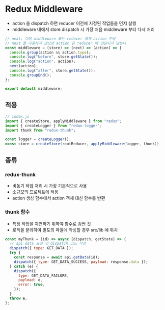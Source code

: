 # Redux Middleware

- action 을 dispatch 하면 reducer 이전에 지정된 작업들을 먼저 실행
- middleware 내에서 store.dispatch 시 가장 처음 middleware 부터 다시 처리

```js
// next: 다음 middleware 또는 reducer 에게 action 전달
// next 를 사용하지 않으면 action 은 reducer 에 전달되지 않는다.
const middleware = (store) => (next) => (action) => {
  console.group(action && action.type);
  console.log("before", store.getState());
  console.log("action", action);
  next(action);
  console.log("after", store.getState());
  console.groupEnd();
};

export default middleware;
```

## 적용

```js
// index.js
import { createStore, applyMiddleware } from "redux";
import { createLogger } from "redux-logger";
import thunk from "redux-thunk";

const logger = createLogger();
const store = createStore(rootReducer, applyMiddleware(logger, thunk));
```

## 종류

### redux-thunk

- 비동기 작업 처리 시 가장 기본적으로 사용
- 소규모의 프로젝트에 적용
- action 생성 함수에서 action 객체 대신 함수를 반환

### thunk 함수

- 특정 작업을 지연하기 위하여 함수로 감싼 것
- 로직을 분리하여 별도의 파일에 작성할 경우 src/lib 에 위치

```js
const myThunk = (id) => async (dispatch, getState) => {
  // api data 요청 및 dispatch 코드 작성
  dispatch({ type: GET_DATA });
  try {
    const response = await api.getData(id);
    dispatch({ type: GET_DATA_SUCCESS, payload: response.data });
  } catch (e) {
    dispatch({
      type: GET_DATA_FAILURE,
      payload: e,
      error: true,
    });
  }
  throw e;
};
```
